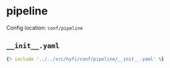 # pipeline

Config location: `conf/pipeline`

## `__init__.yaml`

```yaml
{% include '../../src/hyfi/conf/pipeline/__init__.yaml' %}
```

